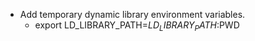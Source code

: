 - Add temporary dynamic library environment variables.
    - export LD_LIBRARY_PATH=$LD_LIBRARY_PATH:$PWD

